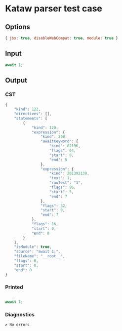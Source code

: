 # Kataw parser test case

## Options

`````js
{ jsx: true, disableWebCompat: true, module: true }
`````

## Input

`````js
await 1;
`````

## Output

### CST

```javascript
{
    "kind": 122,
    "directives": [],
    "statements": [
        {
            "kind": 120,
            "expression": {
                "kind": 208,
                "awaitKeyword": {
                    "kind": 82196,
                    "flags": 64,
                    "start": 0,
                    "end": 5
                },
                "expression": {
                    "kind": 201392130,
                    "text": 1,
                    "rawText": "1",
                    "flags": 96,
                    "start": 5,
                    "end": 7
                },
                "flags": 32,
                "start": 0,
                "end": 7
            },
            "flags": 16,
            "start": 0,
            "end": 8
        }
    ],
    "isModule": true,
    "source": "await 1;",
    "fileName": "__root__",
    "flags": 0,
    "start": 0,
    "end": 8
}
```

### Printed

```javascript

await 1;
```

### Diagnostics

```javascript
✔ No errors
```

